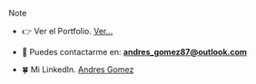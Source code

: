 > [!Note]

- 👉 Ver el Portfolio. [Ver...](https://elchino8779.github.io/Portfolio-Andres-Gomez/)

- 📨 Puedes contactarme en: **andres_gomez87@outlook.com**

- 🍀 Mi LinkedIn. [Andres Gomez](https://www.linkedin.com/in/andresgomez87)
